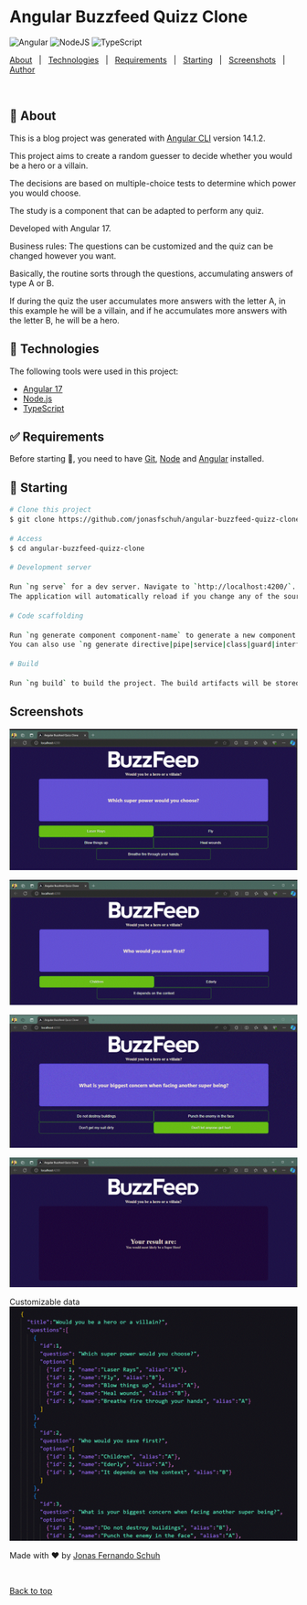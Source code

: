 <h1>Angular Buzzfeed Quizz Clone</h1>

![Angular](https://img.shields.io/badge/angular-%23DD0031.svg?style=for-the-badge&logo=angular&logoColor=white)
![NodeJS](https://img.shields.io/badge/node.js-6DA55F?style=for-the-badge&logo=node.js&logoColor=white)
![TypeScript](https://img.shields.io/badge/typescript-%23007ACC.svg?style=for-the-badge&logo=typescript&logoColor=white)

<p >
  <a href="#dart-about">About</a> &#xa0; | &#xa0; 
  <a href="#rocket-technologies">Technologies</a> &#xa0; | &#xa0;
  <a href="#white_check_mark-requirements">Requirements</a> &#xa0; | &#xa0;
  <a href="#checkered_flag-starting">Starting</a> &#xa0; | &#xa0;
  <a href="#screenshots">Screenshots</a> &#xa0; | &#xa0;  
  <a href="https://github.com/jonasfschuh" target="_blank">Author</a>
</p>

<br>

## :dart: About ##

This is a blog project was generated with [Angular CLI](https://github.com/angular/angular-cli) version 14.1.2.

This project aims to create a random guesser to decide whether you would be a hero or a villain.

The decisions are based on multiple-choice tests to determine which power you would choose.

The study is a component that can be adapted to perform any quiz.

Developed with Angular 17.

Business rules:
The questions can be customized and the quiz can be changed however you want.

Basically, the routine sorts through the questions, accumulating answers of type A or B.

If during the quiz the user accumulates more answers with the letter A, in this example he will be a villain, and if he accumulates more answers with the letter B, he will be a hero.

## :rocket: Technologies ##

The following tools were used in this project:

- [Angular 17](https://angular.dev/)
- [Node.js](https://nodejs.org/en/)
- [TypeScript](https://www.typescriptlang.org/)

## :white_check_mark: Requirements ##

Before starting :checkered_flag:, you need to have [Git](https://git-scm.com), [Node](https://nodejs.org/en/) and [Angular](https://angular.dev/) installed.

## :checkered_flag: Starting ##

```bash
# Clone this project
$ git clone https://github.com/jonasfschuh/angular-buzzfeed-quizz-clone.git

# Access
$ cd angular-buzzfeed-quizz-clone 

# Development server

Run `ng serve` for a dev server. Navigate to `http://localhost:4200/`. 
The application will automatically reload if you change any of the source files.

# Code scaffolding

Run `ng generate component component-name` to generate a new component. 
You can also use `ng generate directive|pipe|service|class|guard|interface|enum|module`.

# Build

Run `ng build` to build the project. The build artifacts will be stored in the `dist/` directory.

```

## Screenshots ##

![](https://github.com/jonasfschuh/angular-buzzfeed-quizz-clone/blob/main/src/assets/imgs/screenshot_1.gif?raw=true&sanitize=true)

![](https://github.com/jonasfschuh/angular-buzzfeed-quizz-clone/blob/main/src/assets/imgs/screenshot_2.gif?raw=true&sanitize=true)

![](https://github.com/jonasfschuh/angular-buzzfeed-quizz-clone/blob/main/src/assets/imgs/screenshot_3.gif?raw=true&sanitize=true)

![](https://github.com/jonasfschuh/angular-buzzfeed-quizz-clone/blob/main/src/assets/imgs/screenshot_4.gif?raw=true&sanitize=true)

Customizable data
![](https://github.com/jonasfschuh/angular-buzzfeed-quizz-clone/blob/main/src/assets/imgs/data.gif?raw=true&sanitize=true)


Made with :heart: by <a href="https://github.com/jonasfschuh" target="_blank">Jonas Fernando Schuh</a>

&#xa0;

<a href="#top">Back to top</a>
